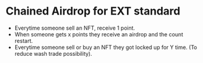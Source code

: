 # Chained Airdrop for EXT standard

 - Everytime someone sell an NFT, receive 1 point. 
 - When someone gets x points they receive an airdrop and the count restart.
 - Everytime someone sell or buy an NFT they got locked up for Y time. (To reduce wash trade possibility).
